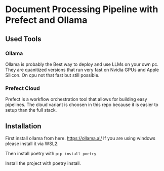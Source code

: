 # Document Processing Pipeline with Prefect and Ollama

## Used Tools

### Ollama

Ollama is probably the Best way to deploy and use LLMs on your own pc. They are quanitized versions that run very fast on Nvidia GPUs and Apple Silicon. On cpu not that fast but still possible.

### Prefect Cloud

Prefect is a workflow orchestration tool that allows for building easy pipelines. The cloud variant is choosen in this repo because it is easier to setup than the full stack.

## Installation

First install ollama from here.
https://ollama.ai/
If you are using windows please install it via WSL2.

Then install poetry with
`pip install poetry`

Install the project with poetry install.
